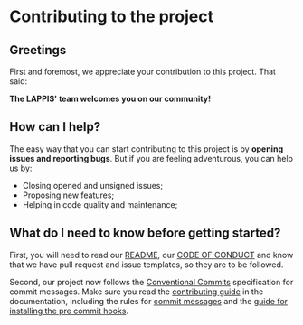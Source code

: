 # Contributing to the project

## Greetings

First and foremost, we appreciate your contribution to this project. That said:

**The LAPPIS' team welcomes you on our community!**

## How can I help?

The easy way that you can start contributing to this project is by **opening issues and reporting bugs**. But if you are feeling adventurous, you can help us by:

- Closing opened and unsigned issues;
- Proposing new features;
- Helping in code quality and maintenance;

## What do I need to know before getting started?

First, you will need to read our [README](README.md), our [CODE OF CONDUCT](CODE_OF_CONDUCT.md) and know that we have pull request and issue templates, so they are to be followed.

Second, our project now follows the
[Conventional Commits](https://www.conventionalcommits.org/pt-br/v1.0.0/)
specification for commit
messages. Make sure you read the [contributing guide](https://lappis-unb.gitlab.io/projects/SMI/docs/primeiros-passos/comece-contribuir/)
in the documentation, including  the rules for
[commit messages](https://lappis-unb.gitlab.io/projects/SMI/docs/primeiros-passos/conventional-commits/)
and the [guide for installing the pre commit hooks](https://lappis-unb.gitlab.io/projects/SMI/docs/primeiros-passos/instalar-git-hooks/).
